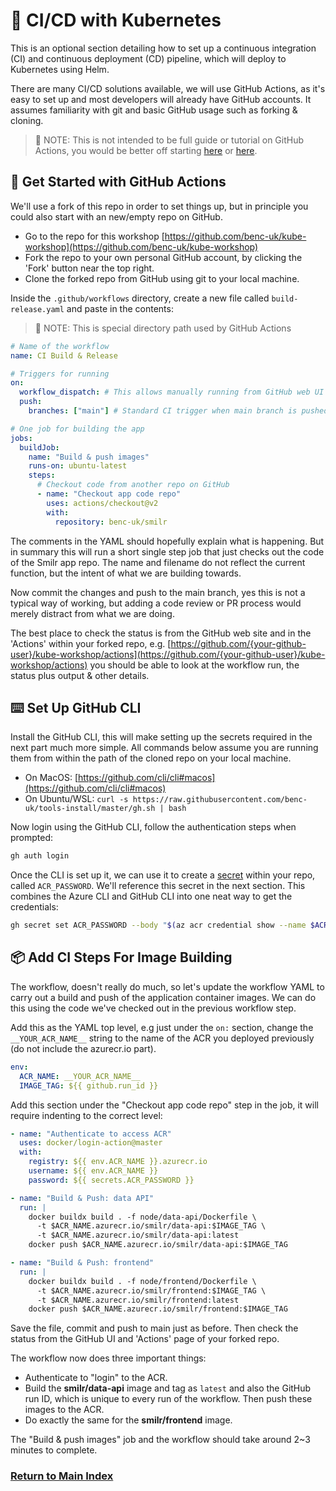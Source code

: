 # 👷 CI/CD with Kubernetes

This is an optional section detailing how to set up a continuous integration (CI) and continuous deployment (CD) pipeline, which will deploy to Kubernetes using Helm.

There are many CI/CD solutions available, we will use GitHub Actions, as it's easy to set up and most developers will already have GitHub accounts. It assumes familiarity with git and basic GitHub usage such as forking & cloning.

> 📝 NOTE: This is not intended to be full guide or tutorial on GitHub Actions, you would be better off starting [here](https://docs.github.com/en/actions/learn-github-actions) or [here](https://docs.microsoft.com/en-us/learn/paths/automate-workflow-github-actions/?source=learn).

## 🔰 Get Started with GitHub Actions

We'll use a fork of this repo in order to set things up, but in principle you could also start with an new/empty repo on GitHub.

- Go to the repo for this workshop [https://github.com/benc-uk/kube-workshop](https://github.com/benc-uk/kube-workshop)
- Fork the repo to your own personal GitHub account, by clicking the 'Fork' button near the top right.
- Clone the forked repo from GitHub using git to your local machine.

Inside the `.github/workflows` directory, create a new file called `build-release.yaml` and paste in the contents:

> 📝 NOTE: This is special directory path used by GitHub Actions

```yaml
# Name of the workflow
name: CI Build & Release

# Triggers for running
on:
  workflow_dispatch: # This allows manually running from GitHub web UI
  push:
    branches: ["main"] # Standard CI trigger when main branch is pushed

# One job for building the app
jobs:
  buildJob:
    name: "Build & push images"
    runs-on: ubuntu-latest
    steps:
      # Checkout code from another repo on GitHub
      - name: "Checkout app code repo"
        uses: actions/checkout@v2
        with:
          repository: benc-uk/smilr
```

The comments in the YAML should hopefully explain what is happening. But in summary this will run a short single step job that just checks out the code of the Smilr app repo. The name and filename do not reflect the current function, but the intent of what we are building towards.

Now commit the changes and push to the main branch, yes this is not a typical way of working, but adding a code review or PR process would merely distract from what we are doing.

The best place to check the status is from the GitHub web site and in the 'Actions' within your forked repo, e.g. [https://github.com/{your-github-user}/kube-workshop/actions](https://github.com/{your-github-user}/kube-workshop/actions) you should be able to look at the workflow run, the status plus output & other details.

## ⌨️ Set Up GitHub CLI

Install the GitHub CLI, this will make setting up the secrets required in the next part much more simple. All commands below assume you are running them from within the path of the cloned repo on your local machine.

- On MacOS: [https://github.com/cli/cli#macos](https://github.com/cli/cli#macos)
- On Ubuntu/WSL: `curl -s https://raw.githubusercontent.com/benc-uk/tools-install/master/gh.sh | bash`

Now login using the GitHub CLI, follow the authentication steps when prompted:

```bash
gh auth login
```

Once the CLI is set up it, we can use it to create a [secret](https://docs.github.com/en/actions/security-guides/encrypted-secrets)
within your repo, called `ACR_PASSWORD`. We'll reference this secret in the next section. This combines
the Azure CLI and GitHub CLI into one neat way to get the credentials:

```bash
gh secret set ACR_PASSWORD --body "$(az acr credential show --name $ACR_NAME --query "passwords[0].value" -o tsv)"
```

## 📦 Add CI Steps For Image Building

The workflow, doesn't really do much, so let's update the workflow YAML to carry out a build and
push of the application container images. We can do this using the code we've checked out in the previous
workflow step.

Add this as the YAML top level, e.g just under the `on:` section, change the `__YOUR_ACR_NAME__`
string to the name of the ACR you deployed previously (do not include the azurecr.io part).

```yaml
env:
  ACR_NAME: __YOUR_ACR_NAME__
  IMAGE_TAG: ${{ github.run_id }}
```

Add this section under the "Checkout app code repo" step in the job, it will require indenting to the
correct level:

```yaml
- name: "Authenticate to access ACR"
  uses: docker/login-action@master
  with:
    registry: ${{ env.ACR_NAME }}.azurecr.io
    username: ${{ env.ACR_NAME }}
    password: ${{ secrets.ACR_PASSWORD }}

- name: "Build & Push: data API"
  run: |
    docker buildx build . -f node/data-api/Dockerfile \
      -t $ACR_NAME.azurecr.io/smilr/data-api:$IMAGE_TAG \
      -t $ACR_NAME.azurecr.io/smilr/data-api:latest
    docker push $ACR_NAME.azurecr.io/smilr/data-api:$IMAGE_TAG

- name: "Build & Push: frontend"
  run: |
    docker buildx build . -f node/frontend/Dockerfile \
      -t $ACR_NAME.azurecr.io/smilr/frontend:$IMAGE_TAG \
      -t $ACR_NAME.azurecr.io/smilr/frontend:latest
    docker push $ACR_NAME.azurecr.io/smilr/frontend:$IMAGE_TAG
```

Save the file, commit and push to main just as before. Then check the status from the GitHub UI and
'Actions' page of your forked repo.

The workflow now does three important things:

- Authenticate to "login" to the ACR.
- Build the **smilr/data-api** image and tag as `latest` and also the GitHub run ID, which is unique
  to every run of the workflow. Then push these images to the ACR.
- Do exactly the same for the **smilr/frontend** image.

The "Build & push images" job and the workflow should take around 2~3 minutes to complete.

### [Return to Main Index](../readme.md)
